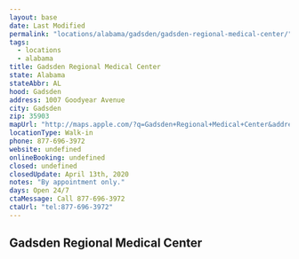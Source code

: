```yaml
---
layout: base
date: Last Modified
permalink: "locations/alabama/gadsden/gadsden-regional-medical-center/"
tags:
  - locations
  - alabama
title: Gadsden Regional Medical Center
state: Alabama
stateAbbr: AL
hood: Gadsden
address: 1007 Goodyear Avenue
city: Gadsden
zip: 35903
mapUrl: "http://maps.apple.com/?q=Gadsden+Regional+Medical+Center&address=1007+Goodyear+Avenue,Gadsden,Alabama,35903"
locationType: Walk-in
phone: 877-696-3972
website: undefined
onlineBooking: undefined
closed: undefined
closedUpdate: April 13th, 2020
notes: "By appointment only."
days: Open 24/7
ctaMessage: Call 877-696-3972
ctaUrl: "tel:877-696-3972"
---
```

## Gadsden Regional Medical Center
